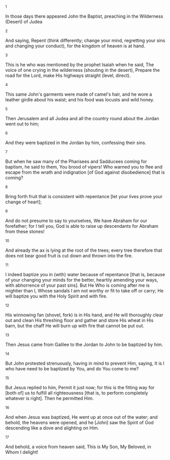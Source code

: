 <sup>1</sup> 

In those days there appeared John the Baptist, preaching in the Wilderness (Desert) of Judea 

<sup>2</sup> 

And saying, Repent (think differently; change your mind, regretting your sins and changing your conduct), for the kingdom of heaven is at hand. 

<sup>3</sup> 

This is he who was mentioned by the prophet Isaiah when he said, The voice of one crying in the wilderness (shouting in the desert), Prepare the road for the Lord, make His highways straight (level, direct). 

<sup>4</sup> 

This same John's garments were made of camel's hair, and he wore a leather girdle about his waist; and his food was locusts and wild honey. 

<sup>5</sup> 

Then Jerusalem and all Judea and all the country round about the Jordan went out to him; 

<sup>6</sup> 

And they were baptized in the Jordan by him, confessing their sins. 

<sup>7</sup> 

But when he saw many of the Pharisees and Sadducees coming for baptism, he said to them, You brood of vipers! Who warned you to flee and escape from the wrath and indignation [of God against disobedience] that is coming? 

<sup>8</sup> 

Bring forth fruit that is consistent with repentance [let your lives prove your change of heart]; 

<sup>9</sup> 

And do not presume to say to yourselves, We have Abraham for our forefather; for I tell you, God is able to raise up descendants for Abraham from these stones! 

<sup>10</sup> 

And already the ax is lying at the root of the trees; every tree therefore that does not bear good fruit is cut down and thrown into the fire. 

<sup>11</sup> 

I indeed baptize you in (with) water because of repentance [that is, because of your changing your minds for the better, heartily amending your ways, with abhorrence of your past sins]. But He Who is coming after me is mightier than I, Whose sandals I am not worthy or fit to take off or carry; He will baptize you with the Holy Spirit and with fire. 

<sup>12</sup> 

His winnowing fan (shovel, fork) is in His hand, and He will thoroughly clear out and clean His threshing floor and gather and store His wheat in His barn, but the chaff He will burn up with fire that cannot be put out. 

<sup>13</sup> 

Then Jesus came from Galilee to the Jordan to John to be baptized by him. 

<sup>14</sup> 

But John protested strenuously, having in mind to prevent Him, saying, It is I who have need to be baptized by You, and do You come to me? 

<sup>15</sup> 

But Jesus replied to him, Permit it just now; for this is the fitting way for [both of] us to fulfill all righteousness [that is, to perform completely whatever is right]. Then he permitted Him. 

<sup>16</sup> 

And when Jesus was baptized, He went up at once out of the water; and behold, the heavens were opened, and he [John] saw the Spirit of God descending like a dove and alighting on Him. 

<sup>17</sup> 

And behold, a voice from heaven said, This is My Son, My Beloved, in Whom I delight!